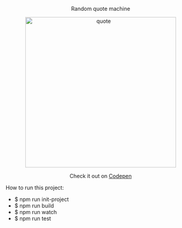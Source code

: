 <p align="center">Random quote machine</p>

<p align="center">
  <a href="https://ibb.co/kJM4Xe"><img src="https://preview.ibb.co/nzfbdK/quote.jpg" alt="quote" border="0" width="400"></a>
</p>

<p align="center">
  Check it out on <a href="https://codepen.io/sophie_gosia/pen/rKVvYW
">Codepen</a>
</p>


<p>How to run this project:</p>

<ul>
    <li>$ npm run init-project</li> 
    <li>$ npm run build</li>
    <li>$ npm run watch</li>
    <li>$ npm run test</li> 
</ul>